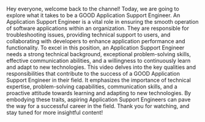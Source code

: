 Hey everyone, welcome back to the channel! Today, we are going to explore what it takes to be a GOOD Application Support Engineer. An Application Support Engineer is a vital role in ensuring the smooth operation of software applications within an organization. They are responsible for troubleshooting issues, providing technical support to users, and collaborating with developers to enhance application performance and functionality. To excel in this position, an Application Support Engineer needs a strong technical background, exceptional problem-solving skills, effective communication abilities, and a willingness to continuously learn and adapt to new technologies. This video delves into the key qualities and responsibilities that contribute to the success of a GOOD Application Support Engineer in their field. It emphasizes the importance of technical expertise, problem-solving capabilities, communication skills, and a proactive attitude towards learning and adapting to new technologies. By embodying these traits, aspiring Application Support Engineers can pave the way for a successful career in the field. Thank you for watching, and stay tuned for more insightful content!